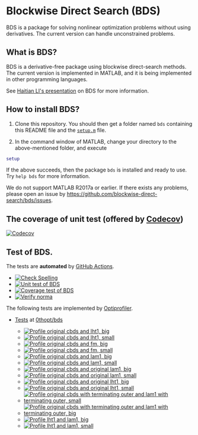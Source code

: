 # Blockwise Direct Search (BDS)

BDS is a package for solving nonlinear optimization problems without using derivatives. The current version can handle unconstrained problems. 

## What is BDS?

BDS is a derivative-free package using blockwise direct-search methods. The current version is implemented in MATLAB, and it is being implemented in other programming languages.

See [Haitian LI's presentation](https://lht97.github.io/documents/DFOS2024.pdf) on BDS for more information.

## How to install BDS?

1. Clone this repository. You should then get a folder named `bds` containing this README file and the
[`setup.m`](https://github.com/blockwise-direct-search/bds/blob/main/setup.m) file.

2. In the command window of MATLAB, change your directory to the above-mentioned folder, and execute

```matlab
setup
```

If the above succeeds, then the package `bds` is installed and ready to use. Try `help bds` for more information.

We do not support MATLAB R2017a or earlier. If there exists any problems, please open an issue by
https://github.com/blockwise-direct-search/bds/issues.

## The coverage of unit test (offered by [Codecov](https://about.codecov.io/))

[![Codecov](https://img.shields.io/codecov/c/github/blockwise-direct-search/bds?style=for-the-badge&logo=codecov)](https://app.codecov.io/github/blockwise-direct-search/bds)

## Test of BDS.
The tests are **automated** by [GitHub Actions](https://docs.github.com/en/actions).
- [![Check Spelling](https://github.com/blockwise-direct-search/bds/actions/workflows/spelling.yml/badge.svg)](https://github.com/blockwise-direct-search/bds/actions/workflows/spelling.yml)
- [![Unit test of BDS](https://github.com/blockwise-direct-search/bds/actions/workflows/unit_test.yml/badge.svg)](https://github.com/blockwise-direct-search/bds/actions/workflows/unit_test.yml)
- [![Coverage test of BDS](https://github.com/blockwise-direct-search/bds/actions/workflows/unit_test_coverage.yml/badge.svg)](https://github.com/blockwise-direct-search/bds/actions/workflows/unit_test_coverage.yml)
- [![Verify norma](https://github.com/zeroth-order-optimization/bds/actions/workflows/verify_norma.yml/badge.svg)](https://github.com/zeroth-order-optimization/bds/actions/workflows/verify_norma.yml)

The following tests are implemented by [Optiprofiler](https://github.com/optiprofiler/optiprofiler).
    
- [Tests](https://github.com/0thopt/bds/actions) at [0thopt/bds](https://github.com/0thopt/bds)

    - [![Profile original cbds and lht1, big](https://github.com/0thopt/bds/actions/workflows/profile_orig_cbds_lht1_big.yml/badge.svg)](https://github.com/0thopt/bds/actions/workflows/profile_orig_cbds_lht1_big.yml)
    - [![Profile original cbds and lht1, small](https://github.com/0thopt/bds/actions/workflows/profile_orig_cbds_lht1_small.yml/badge.svg)](https://github.com/0thopt/bds/actions/workflows/profile_orig_cbds_lht1_small.yml)
    - [![Profile original cbds and fm, big](https://github.com/0thopt/bds/actions/workflows/profile_orig_cbds_fm_big.yml/badge.svg)](https://github.com/0thopt/bds/actions/workflows/profile_orig_cbds_fm_big.yml)
    - [![Profile original cbds and fm, small](https://github.com/0thopt/bds/actions/workflows/profile_orig_cbds_fm_small.yml/badge.svg)](https://github.com/0thopt/bds/actions/workflows/profile_orig_cbds_fm_small.yml)
    - [![Profile original cbds and lam1, big](https://github.com/0thopt/bds/actions/workflows/profile_orig_cbds_lam1_big.yml/badge.svg)](https://github.com/0thopt/bds/actions/workflows/profile_orig_cbds_lam1_big.yml)
    - [![Profile original cbds and lam1, small](https://github.com/0thopt/bds/actions/workflows/profile_orig_cbds_lam1_small.yml/badge.svg)](https://github.com/0thopt/bds/actions/workflows/profile_orig_cbds_lam1_small.yml)
    - [![Profile original cbds and original lam1, big](https://github.com/0thopt/bds/actions/workflows/profile_orig_cbds_orig_lam1_big.yml/badge.svg)](https://github.com/0thopt/bds/actions/workflows/profile_orig_cbds_orig_lam1_big.yml)
    - [![Profile original cbds and original lam1, small](https://github.com/0thopt/bds/actions/workflows/profile_orig_cbds_orig_lam1_small.yml/badge.svg)](https://github.com/0thopt/bds/actions/workflows/profile_orig_cbds_orig_lam1_small.yml)
    - [![Profile original cbds and original lht1, big](https://github.com/0thopt/bds/actions/workflows/profile_orig_cbds_orig_lht1_big.yml/badge.svg)](https://github.com/0thopt/bds/actions/workflows/profile_orig_cbds_orig_lht1_big.yml)
    - [![Profile original cbds and original lht1, small](https://github.com/0thopt/bds/actions/workflows/profile_orig_cbds_orig_lht1_small.yml/badge.svg)](https://github.com/0thopt/bds/actions/workflows/profile_orig_cbds_orig_lht1_small.yml)
    - [![Profile original cbds with terminating outer and lam1 with terminating outer, small](https://github.com/0thopt/bds/actions/workflows/profile_cbds_terminate_outer_lam1_terminate_outer_small.yml/badge.svg)](https://github.com/0thopt/bds/actions/workflows/profile_cbds_terminate_outer_lam1_terminate_outer_small.yml)
    - [![Profile original cbds with terminating outer and lam1 with terminating outer, big](https://github.com/0thopt/bds/actions/workflows/profile_cbds_terminate_outer_lam1_terminate_outer_big.yml/badge.svg)](https://github.com/0thopt/bds/actions/workflows/profile_cbds_terminate_outer_lam1_terminate_outer_big.yml)
    - [![Profile lht1 and lam1, big](https://github.com/0thopt/bds/actions/workflows/profile_lht1_lam1_big.yml/badge.svg)](https://github.com/0thopt/bds/actions/workflows/profile_lht1_lam1_big.yml)
    - [![Profile lht1 and lam1, small](https://github.com/0thopt/bds/actions/workflows/profile_lht1_lam1_small.yml/badge.svg)](https://github.com/0thopt/bds/actions/workflows/profile_lht1_lam1_small.yml)